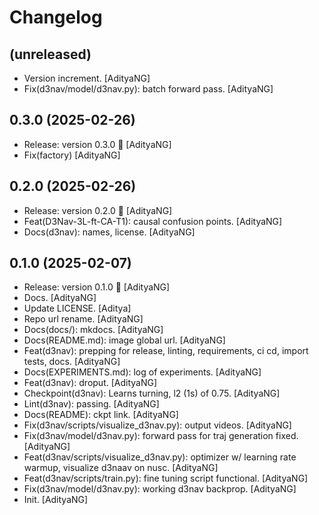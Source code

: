Changelog
=========


(unreleased)
------------
- Version increment. [AdityaNG]
- Fix(d3nav/model/d3nav.py): batch forward pass. [AdityaNG]


0.3.0 (2025-02-26)
------------------
- Release: version 0.3.0 🚀 [AdityaNG]
- Fix(factory) [AdityaNG]


0.2.0 (2025-02-26)
------------------
- Release: version 0.2.0 🚀 [AdityaNG]
- Feat(D3Nav-3L-ft-CA-T1): causal confusion points. [AdityaNG]
- Docs(d3nav): names, license. [AdityaNG]


0.1.0 (2025-02-07)
------------------
- Release: version 0.1.0 🚀 [AdityaNG]
- Docs. [AdityaNG]
- Update LICENSE. [Aditya]
- Repo url rename. [AdityaNG]
- Docs(docs/): mkdocs. [AdityaNG]
- Docs(README.md): image global url. [AdityaNG]
- Feat(d3nav): prepping for release, linting, requirements, ci cd,
  import tests, docs. [AdityaNG]
- Docs(EXPERIMENTS.md): log of experiments. [AdityaNG]
- Feat(d3nav): droput. [AdityaNG]
- Checkpoint(d3nav): Learns turning, l2 (1s) of 0.75. [AdityaNG]
- Lint(d3nav): passing. [AdityaNG]
- Docs(README): ckpt link. [AdityaNG]
- Fix(d3nav/scripts/visualize_d3nav.py): output videos. [AdityaNG]
- Fix(d3nav/model/d3nav.py): forward pass for traj generation fixed.
  [AdityaNG]
- Feat(d3nav/scripts/visualize_d3nav.py): optimizer w/ learning rate
  warmup, visualize d3naav on nusc. [AdityaNG]
- Feat(d3nav/scripts/train.py): fine tuning script functional.
  [AdityaNG]
- Fix(d3nav/model/d3nav.py): working d3nav backprop. [AdityaNG]
- Init. [AdityaNG]



